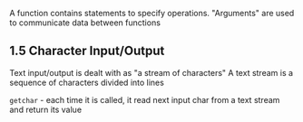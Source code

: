 A function contains statements to specify operations. "Arguments" are used to communicate data between functions

<h2>1.5 Character Input/Output</h2>
Text input/output is dealt with as "a stream of characters"
A text stream is a sequence of characters divided into lines

`getchar` - each time it is called, it read next input char from a text stream and return its value